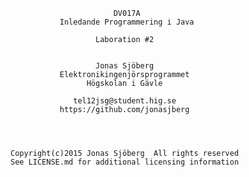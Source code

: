 
                           DV017A
               Inledande Programmering i Java

                       Laboration #2


                       Jonas Sjöberg
               Elektronikingenjörsprogrammet
                     Högskolan i Gävle

                  tel12jsg@student.hig.se
               https://github.com/jonasjberg




    Copyright(c)2015 Jonas Sjöberg  All rights reserved
    See LICENSE.md for additional licensing information

